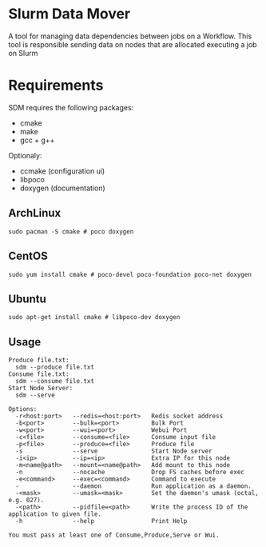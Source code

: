# Slurm Data Mover

A tool for managing data dependencies between jobs on a Workflow.
This tool is responsible sending data on nodes that are allocated executing a job on Slurm

# Requirements

SDM requires the following packages:

- cmake
- make
- gcc + g++

Optionaly:

- ccmake (configuration ui)
- libpoco
- doxygen (documentation)

## ArchLinux

    sudo pacman -S cmake # poco doxygen

## CentOS

    sudo yum install cmake # poco-devel poco-foundation poco-net doxygen

## Ubuntu

    sudo apt-get install cmake # libpoco-dev doxygen

## Usage
```
Produce file.txt:
  sdm --produce file.txt
Consume file.txt:
  sdm --consume file.txt
Start Node Server:
  sdm --serve

Options:
  -r<host:port>   --redis=<host:port>   Redis socket address
  -b<port>        --bulk=<port>         Bulk Port
  -w<port>        --wui=<port>          Webui Port
  -c<file>        --consume=<file>      Consume input file
  -p<file>        --produce=<file>      Produce file
  -s              --serve               Start Node server
  -i<ip>          --ip=<ip>             Extra IP for this node
  -m<name@path>   --mount=<name@path>   Add mount to this node
  -n              --nocache             Drop FS caches before exec
  -e<command>     --exec=<command>      Command to execute
  -               --daemon              Run application as a daemon.
  -<mask>         --umask=<mask>        Set the daemon's umask (octal, e.g. 027).
  -<path>         --pidfile=<path>      Write the process ID of the application to given file.
  -h              --help                Print Help

You must pass at least one of Consume,Produce,Serve or Wui.
```
